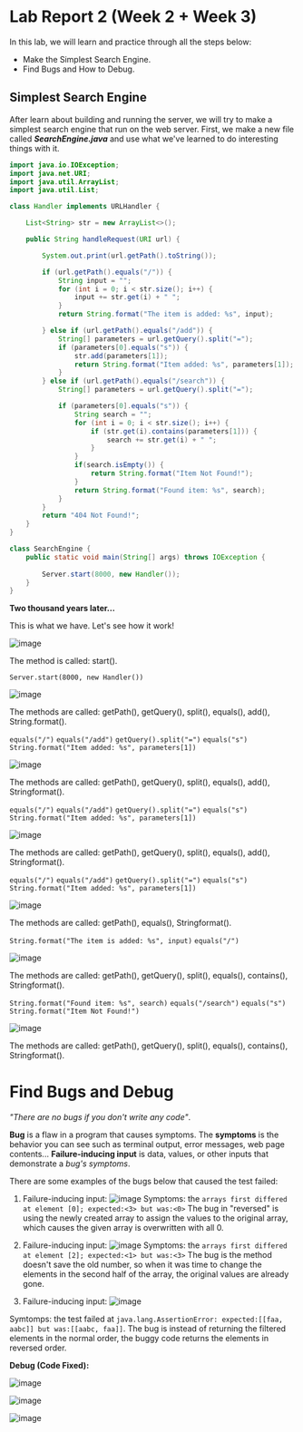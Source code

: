 # Lab Report 2 (Week 2 + Week 3)
In this lab, we will learn and practice through all the steps below:

* Make the Simplest Search Engine.
* Find Bugs and How to Debug.

## Simplest Search Engine
After learn about building and running the server, we will try to make a simplest search engine that run on the web server.
First, we make a new file called ***SearchEngine.java*** and use what we've learned to do interesting things with it. 
```java
import java.io.IOException;
import java.net.URI;
import java.util.ArrayList;
import java.util.List;

class Handler implements URLHandler {

    List<String> str = new ArrayList<>();

    public String handleRequest(URI url) {

        System.out.print(url.getPath().toString());

        if (url.getPath().equals("/")) {
            String input = "";
            for (int i = 0; i < str.size(); i++) {
                input += str.get(i) + " ";
            }
            return String.format("The item is added: %s", input);

        } else if (url.getPath().equals("/add")) {
            String[] parameters = url.getQuery().split("=");
            if (parameters[0].equals("s")) {
                str.add(parameters[1]);
                return String.format("Item added: %s", parameters[1]);
            }
        } else if (url.getPath().equals("/search")) {
            String[] parameters = url.getQuery().split("=");

            if (parameters[0].equals("s")) {
                String search = "";
                for (int i = 0; i < str.size(); i++) {
                    if (str.get(i).contains(parameters[1])) {
                        search += str.get(i) + " ";
                    }
                }
                if(search.isEmpty()) {
                    return String.format("Item Not Found!");
                }    
                return String.format("Found item: %s", search);
            }
        }
        return "404 Not Found!";
    }
}

class SearchEngine {
    public static void main(String[] args) throws IOException {
        
        Server.start(8000, new Handler());
    }
}
```
**Two thousand years later...**

This is what we have. Let's see how it work!

![image](host8000.png)

The method is called: start().

`Server.start(8000, new Handler())`

![image](hello.png)

The methods are called: getPath(), getQuery(), split(), equals(), add(), String.format().

`equals("/")`  `equals("/add")`  `getQuery().split("=")`  `equals("s")`   `String.format("Item added: %s", parameters[1])`

![image](world.png)

The methods are called: getPath(), getQuery(), split(), equals(), add(), Stringformat().

`equals("/")`  `equals("/add")`  `getQuery().split("=")`  `equals("s")`   `String.format("Item added: %s", parameters[1])`

![image](hellyeah.png)

The methods are called: getPath(), getQuery(), split(), equals(), add(), Stringformat().

`equals("/")`  `equals("/add")`  `getQuery().split("=")`  `equals("s")`   `String.format("Item added: %s", parameters[1])`

![image](items-added.png)

The methods are called: getPath(), equals(), Stringformat().

`String.format("The item is added: %s", input)`  `equals("/")`

![image](found-item.png)

The methods are called: getPath(), getQuery(), split(), equals(), contains(), Stringformat().

`String.format("Found item: %s", search)`  `equals("/search")`   `equals("s")`   `String.format("Item Not Found!")`

![image](404-not-found.png)

The methods are called: getPath(), getQuery(), split(), equals(), contains(), Stringformat().



# Find Bugs and Debug
*"There are no bugs if you don't write any code"*.

**Bug** is a flaw in a program that causes symptoms. The **symptoms** is the behavior you can see such as terminal output, error messages, web page contents... **Failure-inducing input** is data, values, or other inputs that demonstrate a *bug's symptoms*.

There are some examples of the bugs below that caused the test failed:

1) Failure-inducing input:
![image](test1.png)
Symptoms: the `arrays first differed at element [0]; expected:<3> but was:<0>`
The bug in "reversed" is using the newly created array to assign the values to the original array, which causes the given array is overwritten with all 0.


2) Failure-inducing input:
![image](test2.png)
Symptoms: the `arrays first differed at element [2]; expected:<1> but was:<3>`
The bug is the method doesn't save the old number, so when it was time to change the elements in the second half of the array, the original values are already gone. 


3) Failure-inducing input:
![image](stringchecker-test.png)

Symtomps: the test failed at `java.lang.AssertionError: expected:[[faa, aabc]] but was:[[aabc, faa]]`.
The bug is instead of returning the filtered elements in the normal order, the buggy code returns the elements in reversed order.

**Debug (Code Fixed):**

![image](fixed1.png)

![image](fixed2.png)

![image](stringchecker-fixed.png)





